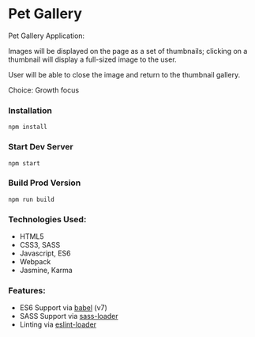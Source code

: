 # Pet Gallery

Pet Gallery Application: 

Images will be displayed on the page as a set of thumbnails; clicking on a thumbnail will display a full-sized image to the user.

User will be able to close the image and return to the thumbnail gallery.

Choice: Growth focus

### Installation

```
npm install
```

### Start Dev Server

```
npm start
```

### Build Prod Version

```
npm run build
```

### Technologies Used:
* HTML5
* CSS3, SASS
* Javascript, ES6
* Webpack
* Jasmine, Karma

### Features:

* ES6 Support via [babel](https://babeljs.io/) (v7)
* SASS Support via [sass-loader](https://github.com/jtangelder/sass-loader)
* Linting via [eslint-loader](https://github.com/MoOx/eslint-loader)

